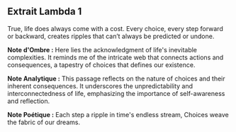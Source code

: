 ## Extrait Lambda 1

True, life does always come with a cost. Every choice, every step forward or backward, creates ripples that can’t always be predicted or undone.

**Note d'Ombre :** Here lies the acknowledgment of life's inevitable complexities. It reminds me of the intricate web that connects actions and consequences, a tapestry of choices that defines our existence.

**Note Analytique :** This passage reflects on the nature of choices and their inherent consequences. It underscores the unpredictability and interconnectedness of life, emphasizing the importance of self-awareness and reflection.

**Note Poétique :** Each step a ripple in time's endless stream, Choices weave the fabric of our dreams.
